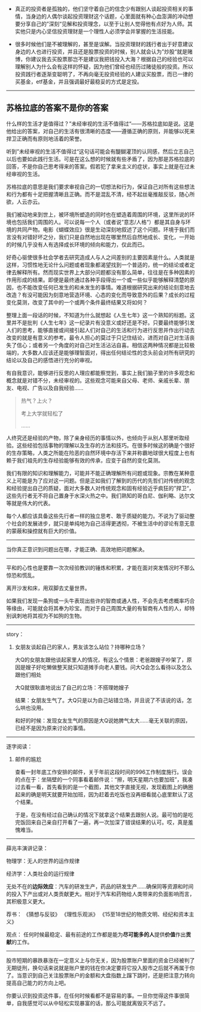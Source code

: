 - 真正的投资者是孤独的，他们坚守着自己的信念少有跟别人谈起投资相关的事情，当身边的人偶尔谈起投资理财这个话题，心里面就有种心血澎湃的冲动想要分享自己的”深刻“见解和投资理念，以至于让别人觉得他有点好为人师。其实他只是内心坚信投资理财是一个理性人必须学会并掌握的生活技能。

- 很多时候他们是不被理解的，甚至是误解。当投资理财的践行者出于好意建议身边的人也进行投资，并且还是股票投资的时候，别人就会认为”炒股“就是赌博，你建议我去买股票那岂不是建议我把钱投入大海？根据自己的经验也可以理解别人为什么会有这样的怀疑，因为他们曾经也经历过赌徒般的投资。所以投资践行者逐渐变聪明了，不再向毫无投资经验的人建议买股票，而已一律的买基金，etf基金，并且强调最好最稳妥的方式是定投。


---------

## 苏格拉底的答案不是你的答案


什么样的生活才是值得过？”未经审视的生活不值得过“——苏格拉底如是说。这是他给出的答案，对自己的生活有很清晰的态度——遵循正确的原则，并能够以死来捍卫正确而有原则地活着的荣誉。

听到”未经审视的生活不值得过“这句话可能会有醍醐灌顶的认同感，然后立志自己以后也要如此践行生活。可是在这么想的时候就有些矛盾了，因为那是苏格拉底的回答，不是你自己思考得来的答案。假若犯了拿来主义的症状，事实上就是在过未经审视的生活。

苏格拉底的意思是我们要求审视自己的一切想法和行为，保证自己对所有这些想法和行为都有十足把握清晰且正确。而不是混乱不清，经不起丝毫推敲反驳，随心所欲，人云亦云。

我们被动地来到世上，被环境所塑造的同时也在塑造着周围的环境，这里所说的环境也包括我们周围的人。可以说每一个人（或者说”意志/人格“）都是其自身与环境的共同产物。电影《蝴蝶效应》很是生动深刻地叙述了这个问题。环境于我们而言没有对错好坏之分，我们只是自然地出现在哪里然后自然地成长、变化，一开始的时候几乎没有人有选择成长环境的倾向和能力，仅此而已。

好奇心驱使很多社会学者去研究造成人与人之间差别的主要因素是什么。人类就是这样，习惯性地无论什么问题或者现象都渴望找到一个普适的，统一的结论或者定律去解释所有。然而现实世界上大部分问题都没有那么简单，往往是在多种因素的作用形成的结果。即便是最终通过各种手段得出一个或一些似乎能够解释清楚的原因，也不能改变任何已发生的和未发生的事情。难道根据研究出来的结论刻意地去改造？有没可能因为刻意地营造环境、心态的变化而导致意外的后果？成长的过程变化莫测，改变了其中的一个或两个条件最终结果又将如何？

整理上面一段话的时候，不知道为什么就想起《人生七年》这一个熟知的标题。这里并不是批判《人生七年》这一纪录片有没意义或好还是不好。只要最终能够引发人们的思考，能够直接或间接引起人们对自己的生活和行为进行反思并作出行动去改变的就是有意义的参考。最令人担心的莫过于只记住结论，进而对自己对生活丧失了信心；或者另一个角度的对自己对生活沾沾自喜。相信这两种情况都是比较极端的，大多数人应该还是能够理智面对，得出任何结论性的念头前会对所有研究的结论以及自己的感悟进行充分的审视。

有自我意识，能够进行反思的人理应都能察觉到，事实上我们脑子里的许多观念和概念就是对错不分，未经审视的。这些观念可能来自父母、老师、亲戚长辈、朋友、电视、广告以及自我经验……


> 热气？上火？
> 
> 考上大学就轻松了
> 
> ……

人终究还是经验的产物，除了亲身经历的事情以外，也倾向于从别人那里听取经验。这些经验包括事物的理解以及生存的方法和技巧。在很多时候这的确是个很好的生存策略，人类之所能在险恶的自然环境中存活下来并称霸地球很大程度上也有赖于我们祖先的生存经验能够有效的传承，应变于自然的变化莫测。

我们有限的知识和理解能力，可能并不能正确理解所有问题或现象。宗教在某种意义上可能是为了应对这一问题。但是正如我们了解到的历代的先哲们对传统的观念和经验提出自己的质疑，面对大多数人对传统观念和固有经验近乎疯狂的”捍卫“，这些先行者无不将自己置身于水深火热之中。我们熟知的哥白尼、伽利略、达尔文等就是伟大的代表。

每个人都应该具备这些先行者一样的独立思考、敢于质疑的能力。不说为了驱动整个社会的发展进步，就只是单纯地为自己活得更透彻，不被生活中的谬论有意无意的蒙蔽和操控就有巨大的价值。


---------

当你真正意识到问题出在哪，才能正确、高效地把问题解决。


-------------

平和的心性也是要靠一次次经验教训的锤炼和积累，才能在面对突发情况时不那么惊恐和慌乱。


离开沙发和床，用双脚去丈量世界。


如果我们发现一条狗或一头牛表现出些许的智商或通人性，不会先去考虑概率巧合等缘由，可能就会将其奉为珍宝。而对于自己周围大量的有智商有人性的人，却特别讽刺地将其视为不如狗的生物。

---------

story：

1. 女朋友谈起自己的家人，男友该怎么站位？持哪种立场？


    大Q的女朋友跟他谈起家里人的情况，有这么个情景：老爸跟嫂子吵架了，原因是嫂子好吃懒做整天就只知道摊手向老人要钱。问大Q会怎么看待以及怎么跟他们相处

    大Q就很耿直地说出了自己的立场：不搭理她嫂子

    结果：女朋友生气了。大Q只是以为自己站错立场，并且说了不该说的话，怎么哄也没用。

    和好的时候：发现女友生气的原因是大Q说她脾气太大……毫无关联的原因，已经不是因为原来讨论的事情。



--------

逐字阅读：

1. 邮件的尴尬

    查看一封年底工作安排的邮件，关于年前这段时间的996工作制度施行。误会的点在于：坐隔壁的一个同事看着邮件说：“擦，明天星期六也要加班”，我凑过去看一看，首先看到的是一个截图，其他文字直接无视，发现截图上的确圈起来的确是明天就要开始加班，因为赶着去吃饭也没再细看就心底里默认了这个结果。

    于是，在没有经过自己确认的情况下就拿这个结果去跟别人说。最可怕的是吃完饭回来自己亲自打开看了一遍，再一次加深了错误结果的认可。哎，真是羞愧难当。



----------

薛兆丰演讲记录：

物理学：无人的世界的运作规律

经济学：人类社会的运行规律

无处不在的**边际效应**：汽车的研发生产，药品的研发生产……确保同等资源和时间的投入下产出或对人类贡献更大。相对于汽车和药物给人类带来的负面影响而言，其积极意义更大。


荐书：
《猜想与反驳》
《理性乐观派》
《15至18世纪的物质文明、经纪和资本主义》

观点：
任何时候最稳定、最有前途的工作都是能为**尽可能多的人**提供**价值**作出**贡献**的工作。

--------------

股市短期的暴跌暴涨在一定意义上与你无关，因为股票账户里面的资金已经被判了无期徒刑，换句话来说就是账户里的钱在你决定要将它投入股市之后就不再属于你了。当意识到自己关注股票账户的金额和大盘指数上蹿下跳时，还是把注意力转向提高自己能力的方向上吧。

你要认识到投资这件事，在任何时候看都不是容易的事。一旦你觉得这件事很简单，自我感觉可以从中轻松实现暴富的话，那么可能就离毁灭不远了。
